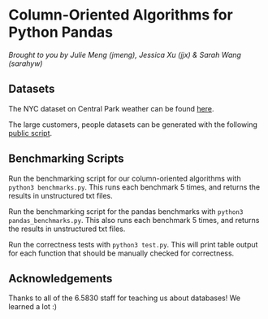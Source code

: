 # Column-Oriented Algorithms for Python Pandas

<em>Brought to you by Julie Meng (jmeng), Jessica Xu (jjx) & Sarah Wang (sarahyw)</em>

## Datasets

The NYC dataset on Central Park weather can be found [here](https://raw.githubusercontent.com/toddwschneider/nyc-taxi-data/master/data/central_park_weather.csv).

The large customers, people datasets can be generated with the following [public script](https://www.datablist.com/learn/csv/download-sample-csv-files?fbclid=IwAR3nUpT-So7k9LaS1ekVPpFlAMof-JD23zpjFChOd64OOY_cO82OY9kNnSk).

## Benchmarking Scripts

Run the benchmarking script for our column-oriented algorithms with `python3 benchmarks.py`. This runs each benchmark 5 times, and returns the results in unstructured txt files.

Run the benchmarking script for the pandas benchmarks with `python3 pandas_benchmarks.py`. This also runs each benchmark 5 times, and returns the results in unstructured txt files.

Run the correctness tests with `python3 test.py`. This will print table output for each function that should be manually checked for correctness.

## Acknowledgements

Thanks to all of the 6.5830 staff for teaching us about databases! We learned a lot :)